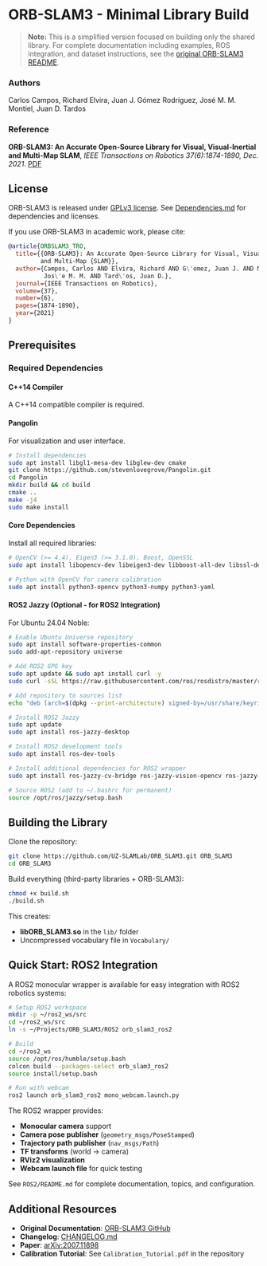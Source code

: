 # ORB-SLAM3 - Minimal Library Build


> **Note:** This is a simplified version focused on building only the shared library. For complete documentation including examples, ROS integration, and dataset instructions, see the [original ORB-SLAM3 README](https://github.com/UZ-SLAMLab/ORB_SLAM3).

### Authors
Carlos Campos, Richard Elvira, Juan J. Gómez Rodríguez, José M. M. Montiel, Juan D. Tardos

### Reference
**ORB-SLAM3: An Accurate Open-Source Library for Visual, Visual-Inertial and Multi-Map SLAM**, *IEEE Transactions on Robotics 37(6):1874-1890, Dec. 2021*. [PDF](https://arxiv.org/abs/2007.11898)

## License

ORB-SLAM3 is released under [GPLv3 license](https://github.com/UZ-SLAMLab/ORB_SLAM3/LICENSE). See [Dependencies.md](https://github.com/UZ-SLAMLab/ORB_SLAM3/blob/master/Dependencies.md) for dependencies and licenses.

If you use ORB-SLAM3 in academic work, please cite:
```bibtex
@article{ORBSLAM3_TRO,
  title={{ORB-SLAM3}: An Accurate Open-Source Library for Visual, Visual-Inertial 
         and Multi-Map {SLAM}},
  author={Campos, Carlos AND Elvira, Richard AND G\'omez, Juan J. AND Montiel, 
          Jos\'e M. M. AND Tard\'os, Juan D.},
  journal={IEEE Transactions on Robotics}, 
  volume={37},
  number={6},
  pages={1874-1890},
  year={2021}
}
```

## Prerequisites

### Required Dependencies

#### C++14 Compiler
A C++14 compatible compiler is required.

#### Pangolin
For visualization and user interface.
```bash
# Install dependencies
sudo apt install libgl1-mesa-dev libglew-dev cmake
git clone https://github.com/stevenlovegrove/Pangolin.git
cd Pangolin
mkdir build && cd build
cmake ..
make -j4
sudo make install
```

#### Core Dependencies
Install all required libraries:
```bash
# OpenCV (>= 4.4), Eigen3 (>= 3.1.0), Boost, OpenSSL
sudo apt install libopencv-dev libeigen3-dev libboost-all-dev libssl-dev

# Python with OpenCV for camera calibration
sudo apt install python3-opencv python3-numpy python3-yaml
```

#### ROS2 Jazzy (Optional - for ROS2 Integration)
For Ubuntu 24.04 Noble:
```bash
# Enable Ubuntu Universe repository
sudo apt install software-properties-common
sudo add-apt-repository universe

# Add ROS2 GPG key
sudo apt update && sudo apt install curl -y
sudo curl -sSL https://raw.githubusercontent.com/ros/rosdistro/master/ros.key -o /usr/share/keyrings/ros-archive-keyring.gpg

# Add repository to sources list
echo "deb [arch=$(dpkg --print-architecture) signed-by=/usr/share/keyrings/ros-archive-keyring.gpg] http://packages.ros.org/ros2/ubuntu $(. /etc/os-release && echo $UBUNTU_CODENAME) main" | sudo tee /etc/apt/sources.list.d/ros2.list > /dev/null

# Install ROS2 Jazzy
sudo apt update
sudo apt install ros-jazzy-desktop

# Install ROS2 development tools
sudo apt install ros-dev-tools

# Install additional dependencies for ROS2 wrapper
sudo apt install ros-jazzy-cv-bridge ros-jazzy-vision-opencv ros-jazzy-image-transport

# Source ROS2 (add to ~/.bashrc for permanent)
source /opt/ros/jazzy/setup.bash
```


## Building the Library

Clone the repository:
```bash
git clone https://github.com/UZ-SLAMLab/ORB_SLAM3.git ORB_SLAM3
cd ORB_SLAM3
```

Build everything (third-party libraries + ORB-SLAM3):
```bash
chmod +x build.sh
./build.sh
```

This creates:
- **libORB_SLAM3.so** in the `lib/` folder
- Uncompressed vocabulary file in `Vocabulary/`

## Quick Start: ROS2 Integration

A ROS2 monocular wrapper is available for easy integration with ROS2 robotics systems:

```bash
# Setup ROS2 workspace
mkdir -p ~/ros2_ws/src
cd ~/ros2_ws/src
ln -s ~/Projects/ORB_SLAM3/ROS2 orb_slam3_ros2

# Build
cd ~/ros2_ws
source /opt/ros/humble/setup.bash
colcon build --packages-select orb_slam3_ros2
source install/setup.bash

# Run with webcam
ros2 launch orb_slam3_ros2 mono_webcam.launch.py
```

The ROS2 wrapper provides:
- **Monocular camera** support
- **Camera pose publisher** (`geometry_msgs/PoseStamped`)
- **Trajectory path publisher** (`nav_msgs/Path`)
- **TF transforms** (world → camera)
- **RViz2 visualization**
- **Webcam launch file** for quick testing

See `ROS2/README.md` for complete documentation, topics, and configuration.



## Additional Resources

- **Original Documentation**: [ORB-SLAM3 GitHub](https://github.com/UZ-SLAMLab/ORB_SLAM3)
- **Changelog**: [CHANGELOG.md](https://github.com/UZ-SLAMLab/ORB_SLAM3/blob/master/Changelog.md)
- **Paper**: [arXiv:2007.11898](https://arxiv.org/abs/2007.11898)
- **Calibration Tutorial**: See `Calibration_Tutorial.pdf` in the repository
